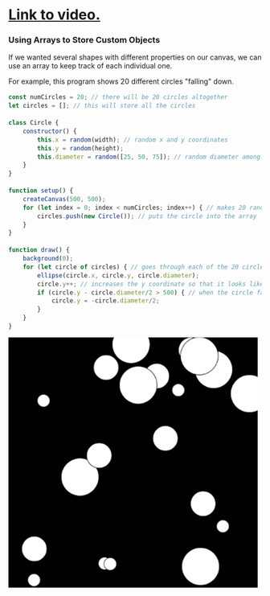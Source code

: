 # [Link to video.](https://www.youtube.com/watch?v=24zlya8pcU4&list=PLVD25niNi0BkQvmH23k4rixyITzYUwRaS)

### Using Arrays to Store Custom Objects

If we wanted several shapes with different properties on our canvas, we can use an array to keep track of each individual one.

For example, this program shows 20 different circles "falling" down.

```js
const numCircles = 20; // there will be 20 circles altogether
let circles = []; // this will store all the circles

class Circle {
    constructor() {
        this.x = random(width); // random x and y coordinates
        this.y = random(height);
        this.diameter = random([25, 50, 75]); // random diameter among these three numbers
    }
}

function setup() {
    createCanvas(500, 500);
    for (let index = 0; index < numCircles; index++) { // makes 20 random circles
        circles.push(new Circle()); // puts the circle into the array
    }
}

function draw() {
    background(0);
    for (let circle of circles) { // goes through each of the 20 circles
        ellipse(circle.x, circle.y, circle.diameter); 
        circle.y++; // increases the y coordinate so that it looks like the circle is falling
        if (circle.y - circle.diameter/2 > 500) { // when the circle falls off the screen, it goes back to the top
            circle.y = -circle.diameter/2;
        }
    }
}
```

![](../../Images/falling_circles.gif)
